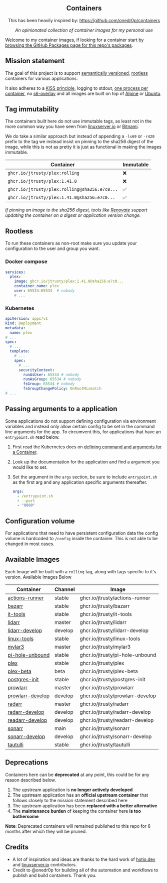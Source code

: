 <!---
NOTE: AUTO-GENERATED FILE
to edit this file, instead edit its template at: ./github/scripts/templates/README.md.j2
-->
<div align="center">


## Containers

This has been heavily inspired by: https://github.com/onedr0p/containers

_An opinionated collection of container images for my personal use_

</div>

Welcome to my container images, if looking for a container start by [browsing the GitHub Packages page for this repo's packages](https://github.com/jtrusty?tab=packages&repo_name=containers).

## Mission statement

The goal of this project is to support [semantically versioned](https://semver.org/), [rootless](https://rootlesscontaine.rs/) containers for various applications.

It also adheres to a [KISS principle](https://en.wikipedia.org/wiki/KISS_principle), logging to stdout, [one process per container](https://testdriven.io/tips/59de3279-4a2d-4556-9cd0-b444249ed31e/), no [s6-overlay](https://github.com/just-containers/s6-overlay) and all images are built on top of [Alpine](https://hub.docker.com/_/alpine) or [Ubuntu](https://hub.docker.com/_/ubuntu).

## Tag immutability

The containers built here do not use immutable tags, as least not in the more common way you have seen from [linuxserver.io](https://fleet.linuxserver.io/) or [Bitnami](https://bitnami.com/stacks/containers).

We do take a similar approach but instead of appending a `-ls69` or `-r420` prefix to the tag we instead insist on pinning to the sha256 digest of the image, while this is not as pretty it is just as functional in making the images immutable.

| Container                                          | Immutable |
|----------------------------------------------------|-----------|
| `ghcr.io/jtrusty/plex:rolling`                      | ❌        |
| `ghcr.io/jtrusty/plex:1.41.0`                      | ❌        |
| `ghcr.io/jtrusty/plex:rolling@sha256:e7c0...`       | ✅        |
| `ghcr.io/jtrusty/plex:1.41.0@sha256:e7c0...`       | ✅        |

_If pinning an image to the sha256 digest, tools like [Renovate](https://github.com/renovatebot/renovate) support updating the container on a digest or application version change._

## Rootless

To run these containers as non-root make sure you update your configuration to the user and group you want.

### Docker compose

```yaml
services:
  plex:
    image: ghcr.io/jtrusty/plex:1.41.0@sha256:e7c0...
    container_name: plex
    user: 65534:65534  # nobody
    # ...
```

### Kubernetes

```yaml
apiVersion: apps/v1
kind: Deployment
metadata:
  name: plex
# ...
spec:
  # ...
  template:
    # ...
    spec:
      # ...
      securityContext:
        runAsUser: 65534 # nobody
        runAsGroup: 65534 # nobody
        fsGroup: 65534 # nobody
        fsGroupChangePolicy: OnRootMismatch
# ...
```

## Passing arguments to a application

Some applications do not support defining configuration via environment variables and instead only allow certain config to be set in the command line arguments for the app. To circumvent this, for applications that have an `entrypoint.sh` read below.

1. First read the Kubernetes docs on [defining command and arguments for a Container](https://kubernetes.io/docs/tasks/inject-data-application/define-command-argument-container/).
2. Look up the documentation for the application and find a argument you would like to set.
3. Set the argument in the `args` section, be sure to include `entrypoint.sh` as the first arg and any application specific arguments thereafter.

    ```yaml
    args:
      - /entrypoint.sh
      - --port
      - "8080"
    ```

## Configuration volume

For applications that need to have persistent configuration data the config volume is hardcoded to `/config` inside the container. This is not able to be changed in most cases.

## Available Images

Each Image will be built with a `rolling` tag, along with tags specific to it's version. Available Images Below

Container | Channel | Image
--- | --- | ---
[actions-runner](https://github.com/jtrusty/containers/pkgs/container/actions-runner) | stable | ghcr.io/jtrusty/actions-runner
[bazarr](https://github.com/jtrusty/containers/pkgs/container/bazarr) | stable | ghcr.io/jtrusty/bazarr
[it-tools](https://github.com/jtrusty/containers/pkgs/container/it-tools) | stable | ghcr.io/jtrusty/it-tools
[lidarr](https://github.com/jtrusty/containers/pkgs/container/lidarr) | master | ghcr.io/jtrusty/lidarr
[lidarr-develop](https://github.com/jtrusty/containers/pkgs/container/lidarr-develop) | develop | ghcr.io/jtrusty/lidarr-develop
[linux-tools](https://github.com/jtrusty/containers/pkgs/container/linux-tools) | stable | ghcr.io/jtrusty/linux-tools
[mylar3](https://github.com/jtrusty/containers/pkgs/container/mylar3) | master | ghcr.io/jtrusty/mylar3
[pi-hole-unbound](https://github.com/jtrusty/containers/pkgs/container/pi-hole-unbound) | stable | ghcr.io/jtrusty/pi-hole-unbound
[plex](https://github.com/jtrusty/containers/pkgs/container/plex) | stable | ghcr.io/jtrusty/plex
[plex-beta](https://github.com/jtrusty/containers/pkgs/container/plex-beta) | beta | ghcr.io/jtrusty/plex-beta
[postgres-init](https://github.com/jtrusty/containers/pkgs/container/postgres-init) | stable | ghcr.io/jtrusty/postgres-init
[prowlarr](https://github.com/jtrusty/containers/pkgs/container/prowlarr) | master | ghcr.io/jtrusty/prowlarr
[prowlarr-develop](https://github.com/jtrusty/containers/pkgs/container/prowlarr-develop) | develop | ghcr.io/jtrusty/prowlarr-develop
[radarr](https://github.com/jtrusty/containers/pkgs/container/radarr) | master | ghcr.io/jtrusty/radarr
[radarr-develop](https://github.com/jtrusty/containers/pkgs/container/radarr-develop) | develop | ghcr.io/jtrusty/radarr-develop
[readarr-develop](https://github.com/jtrusty/containers/pkgs/container/readarr-develop) | develop | ghcr.io/jtrusty/readarr-develop
[sonarr](https://github.com/jtrusty/containers/pkgs/container/sonarr) | main | ghcr.io/jtrusty/sonarr
[sonarr-develop](https://github.com/jtrusty/containers/pkgs/container/sonarr-develop) | develop | ghcr.io/jtrusty/sonarr-develop
[tautulli](https://github.com/jtrusty/containers/pkgs/container/tautulli) | stable | ghcr.io/jtrusty/tautulli


## Deprecations

Containers here can be **deprecated** at any point, this could be for any reason described below.

1. The upstream application is **no longer actively developed**
2. The upstream application has an **official upstream container** that follows closely to the mission statement described here
3. The upstream application has been **replaced with a better alternative**
4. The **maintenance burden** of keeping the container here **is too bothersome**

**Note**: Deprecated containers will remained published to this repo for 6 months after which they will be pruned.

## Credits

- A lot of inspiration and ideas are thanks to the hard work of [hotio.dev](https://hotio.dev/) and [linuxserver.io](https://www.linuxserver.io/) contributors.
- Credit to @onedr0p for building all of the automation and workflows to publish and build containers. Thank you.